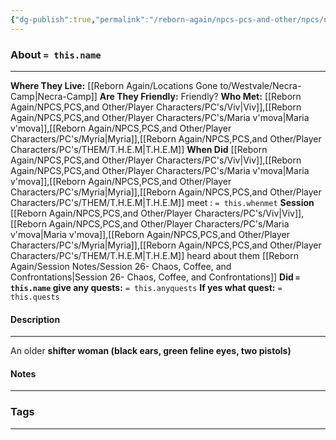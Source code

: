 ```yaml
---
{"dg-publish":true,"permalink":"/reborn-again/npcs-pcs-and-other/npcs/neutral/viv-s-mom/"}
---
```





### About `= this.name`
---
**Where They Live:** [[Reborn Again/Locations Gone to/Westvale/Necra-Camp\|Necra-Camp]]
**Are They Friendly:** Friendly?
**Who Met:** [[Reborn Again/NPCS,PCS,and Other/Player Characters/PC's/Viv\|Viv]],[[Reborn Again/NPCS,PCS,and Other/Player Characters/PC's/Maria v'mova\|Maria v'mova]],[[Reborn Again/NPCS,PCS,and Other/Player Characters/PC's/Myria\|Myria]],[[Reborn Again/NPCS,PCS,and Other/Player Characters/PC's/THEM/T.H.E.M\|T.H.E.M]]
**When Did** [[Reborn Again/NPCS,PCS,and Other/Player Characters/PC's/Viv\|Viv]],[[Reborn Again/NPCS,PCS,and Other/Player Characters/PC's/Maria v'mova\|Maria v'mova]],[[Reborn Again/NPCS,PCS,and Other/Player Characters/PC's/Myria\|Myria]],[[Reborn Again/NPCS,PCS,and Other/Player Characters/PC's/THEM/T.H.E.M\|T.H.E.M]] meet : `= this.whenmet`
**Session** [[Reborn Again/NPCS,PCS,and Other/Player Characters/PC's/Viv\|Viv]],[[Reborn Again/NPCS,PCS,and Other/Player Characters/PC's/Maria v'mova\|Maria v'mova]],[[Reborn Again/NPCS,PCS,and Other/Player Characters/PC's/Myria\|Myria]],[[Reborn Again/NPCS,PCS,and Other/Player Characters/PC's/THEM/T.H.E.M\|T.H.E.M]] heard about them [[Reborn Again/Session Notes/Session 26- Chaos, Coffee, and Confrontations\|Session 26- Chaos, Coffee, and Confrontations]] 
**Did `= this.name` give any quests:** `= this.anyquests`
	**If yes what quest:** `= this.quests`


#### Description
---
An older **shifter woman (black ears, green feline eyes, two pistols)**
#### Notes
---



### Tags 

---



